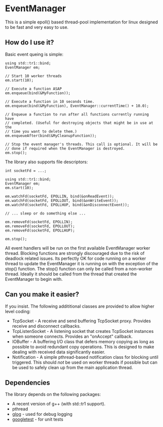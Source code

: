 EventManager 
============

This is a simple epoll() based thread-pool implementation for linux designed
to be fast and very easy to use.

How do I use it?
----------------

Basic event queing is simple:

    using std::tr1::bind;
    EventManager em;

    // Start 10 worker threads
    em.start(10);  

    // Execute a function ASAP
    em.enqueue(bind(&MyFunction));

    // Execute a function in 10 seconds time.
    em.enqueue(bind(&MyFunction), EventManager::currentTime() + 10.0);

    // Enqueue a function to run after all functions currently running have
    // completed. (Useful for destroying objects that might be in use at the
    // time you want to delete them.)
    em.enqueueAfter(bind(&MyCleanupFunction));

    // Stop the event manager's threads. This call is optional. It will be
    // done if required when the EventManager is destroyed.
    em.stop();

The library also supports file descriptors:

    int socketFd = ...;

    using std::tr1::bind;
    EventManager em;
    em.start(10);  

    em.watchFd(socketFd, EPOLLIN, bind(&onReadEvent));
    em.watchFd(socketFd, EPOLLOUT, bind(&onWriteEvent));
    em.watchFd(socketFd, EPOLLHUP, bind(&onDisconnectEvent));

    // ... sleep or do something else ...

    em.removeFd(socketFd, EPOLLIN);
    em.removeFd(socketFd, EPOLLOUT);
    em.removeFd(socketFd, EPOLLHUP);

    em.stop();

All event handlers will be run on the first available EventManager worker 
thread. Blocking functions are strongly discouraged due to the risk of deadlock
related issues. Its perfectly OK for code running on a worker thread to update
the EventManager it is running on with the exception of the stop() function.
The stop() function can only be called from a non-worker thread. Ideally it
should be called from the thread that created the EventManager to begin with.

Can you make it easier?
-----------------------

If you insist. The following addititional classes are provided to allow higher
level coding:

  - TcpSocket - A receive and send buffering TcpSocket proxy. Provides receive and disconnect callbacks.
  - TcpListenSocket - A listening socket that creates TcpSocket instances when someone connects. Provides an "onAccept" callback.
  - IOBuffer - A buffering I/O class that defers memory copying as long as possible to avoid redundant copy operations. This is designed to make dealing with received data significantly easier.
  - Notification - A simple pthread-based notification class for blocking until triggered. This should *not* be used on worker threads if possible but can be used to safely clean up from the main application thread.

Dependencies
------------

The library depends on the following packages:

  - A recent version of g++ (with std::tr1 support).
  - pthread
  - [glog](http://code.google.com/p/google-glog/) - used for debug logging
  - [googletest](http://code.google.com/p/googletest/) - for unit tests


